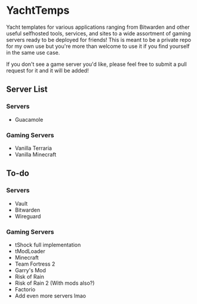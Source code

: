 # YachtTemps

Yacht templates for various applications ranging from Bitwarden and other useful selfhosted tools, services, and sites to a wide assortment of gaming servers ready to be deployed for friends!
This is meant to be a private repo for my own use but you're more than welcome to use it if you find yourself in the same use case.

If you don't see a game server you'd like, please feel free to submit a pull request for it and it will be added!

## Server List

### Servers
- Guacamole

### Gaming Servers
- Vanilla Terraria
- Vanilla Minecraft

## To-do

### Servers
- Vault
- Bitwarden
- Wireguard

### Gaming Servers
- tShock full implementation
- tModLoader
- Minecraft
- Team Fortress 2
- Garry's Mod
- Risk of Rain
- Risk of Rain 2 (With mods also?)
- Factorio
- Add even more servers lmao
